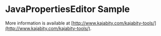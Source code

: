 JavaPropertiesEditor Sample
===========================



More information is available at [http://www.kajabity.com/kajabity-tools/](http://www.kajabity.com/kajabity-tools/).
